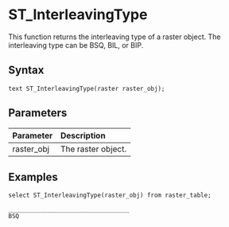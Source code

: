 # ST\_InterleavingType

This function returns the interleaving type of a raster object. The interleaving type can be BSQ, BIL, or BIP.

## Syntax

```
text ST_InterleavingType(raster raster_obj);
```

## Parameters

|Parameter|Description|
|:--------|:----------|
|raster\_obj|The raster object.|

## Examples

```
select ST_InterleavingType(raster_obj) from raster_table;

__________________________________
BSQ
```

